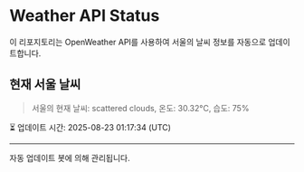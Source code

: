 
# Weather API Status

이 리포지토리는 OpenWeather API를 사용하여 서울의 날씨 정보를 자동으로 업데이트합니다.

## 현재 서울 날씨
> 서울의 현재 날씨: scattered clouds, 온도: 30.32°C, 습도: 75%

⏳ 업데이트 시간: 2025-08-23 01:17:34 (UTC)

---
자동 업데이트 봇에 의해 관리됩니다.
